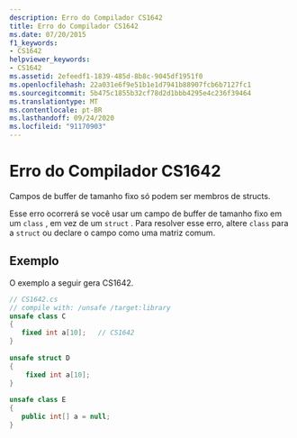 ```yaml
---
description: Erro do Compilador CS1642
title: Erro do Compilador CS1642
ms.date: 07/20/2015
f1_keywords:
- CS1642
helpviewer_keywords:
- CS1642
ms.assetid: 2efeedf1-1839-485d-8b8c-9045df1951f0
ms.openlocfilehash: 22a031e6f9e51b1e1d7941b88907fcb6b7127fc1
ms.sourcegitcommit: 5b475c1855b32cf78d2d1bbb4295e4c236f39464
ms.translationtype: MT
ms.contentlocale: pt-BR
ms.lasthandoff: 09/24/2020
ms.locfileid: "91170903"
---
```

# <a name="compiler-error-cs1642"></a>Erro do Compilador CS1642

Campos de buffer de tamanho fixo só podem ser membros de structs.  
  
 Esse erro ocorrerá se você usar um campo de buffer de tamanho fixo em um `class` , em vez de um `struct` . Para resolver esse erro, altere `class` para a `struct` ou declare o campo como uma matriz comum.  
  
## <a name="example"></a>Exemplo  

 O exemplo a seguir gera CS1642.  
  
```csharp  
// CS1642.cs  
// compile with: /unsafe /target:library  
unsafe class C  
{  
   fixed int a[10];   // CS1642  
}  
  
unsafe struct D  
{  
    fixed int a[10];  
}  
  
unsafe class E  
{  
   public int[] a = null;  
}  
```
